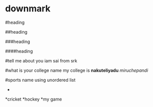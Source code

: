 # downmark
#heading

##heading

###heading

####heading

#tell me about you
iam sai from srk

#what is your college name
my college is **nakuteliyadu** *miruchepandi*

#sports name using unordered list


*
*cricket
*hockey
*my game
